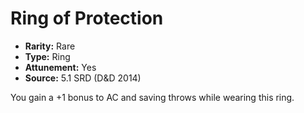 # Ring of Protection

- **Rarity:** Rare
- **Type:** Ring
- **Attunement:** Yes
- **Source:** 5.1 SRD (D&D 2014)

You gain a +1 bonus to AC and saving throws while wearing this ring.
